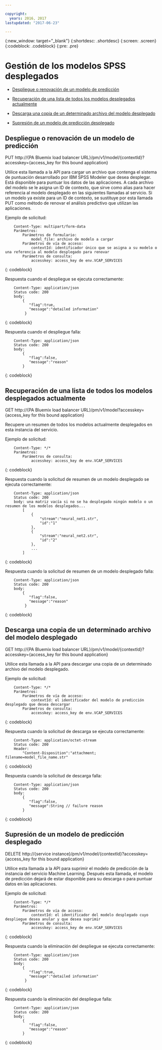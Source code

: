```yaml
---

copyright:
  years: 2016, 2017
lastupdated: "2017-06-23"

---
```


{:new_window: target="_blank"}
{:shortdesc: .shortdesc}
{:screen: .screen}
{:codeblock: .codeblock}
{:pre: .pre}

# Gestión de los modelos SPSS desplegados


*  [Despliegue o renovación de un modelo de predicción](#deploying-or-refreshing-a-predictive-model)

*  [Recuperación de una lista de todos los modelos desplegados actualmente](#retrieving-a-list-of-all-currently-deployed-models)

*  [Descarga una copia de un determinado archivo del modelo desplegado](#downloading-a-copy-of-a-specific-deployed-model-file)

*  [Supresión de un modelo de predicción desplegado](#deleting-a-deployed-predictive-model)

## Despliegue o renovación de un modelo de predicción

PUT http://{PA Bluemix load balancer
URL}/pm/v1/model/{contextId}?accesskey={access_key for this bound
application}

Utilice esta llamada a la API para cargar un archivo que contenga el sistema de puntuación desarrollado por IBM SPSS Modeler que desea desplegar.
Está disponible para puntuar los datos de las aplicaciones. A cada archivo del modelo se le asigna un ID de contexto, que sirve como alias para hacer referencia al modelo desplegado en las siguientes llamadas al servicio. Si un modelo ya existe para un ID de contexto, se sustituye por esta llamada PUT como método de renovar el análisis predictivo que utilizan las aplicaciones.

Ejemplo de solicitud: 

```
    Content-Type: multipart/form-data
    Parámetros:
        Parámetros de formulario:
            model_file: archivo de modelo a cargar
        Parámetros de vía de acceso:
            contextId: identificador único que se asigna a su modelo o una referencia al modelo desplegado para renovar
        Parámetros de consulta:
            accesskey: access_key de env.VCAP_SERVICES
```
{: codeblock}

Respuesta cuando el despliegue se ejecuta correctamente: 

```
    Content-Type: application/json
    Status code: 200
    body:
        {
           "flag":true, 
           "message":"detailed information"  
         }
```
{: codeblock}

Respuesta cuando el despliegue falla: 

```
    Content-Type: application/json
    Status code: 200
    body:
        {
           "flag":false,
           "message":"reason"
        }
```
{: codeblock}

## Recuperación de una lista de todos los modelos desplegados actualmente

GET http://{PA Bluemix load balancer
URL}/pm/v1/model?accesskey={access_key for this bound
application}

Recupere un resumen de todos los modelos actualmente desplegados en esta instancia del servicio.

Ejemplo de solicitud: 

```
    Content-Type: */*
    Parámetros:
        Parámetros de consulta:
            accesskey: access_key de env.VCAP_SERVICES
```
{: codeblock}

Respuesta cuando la solicitud de resumen de un modelo desplegado se ejecuta correctamente: 

```
    Content-Type: application/json
    Status code: 200
    body: una matriz vacía si no se ha desplegado ningún modelo o un resumen de los modelos desplegados...
        [
            {
                "stream":"neural_net1.str",
                "id":"1"
            },
            {
                "stream":"neural_net2.str",
                "id":"2"
            },
            ...
        ]
```
{: codeblock}

Respuesta cuando la solicitud de resumen de un modelo desplegado falla: 

```
    Content-Type: application/json
    Status code: 200
    body:
        {
           "flag":false, 
           "message":"reason"  
         }
```
{: codeblock}

## Descarga una copia de un determinado archivo del modelo desplegado

GET http://{PA Bluemix load balancer
URL}/pm/v1/model/{contextId}?accesskey={access_key for this bound
application}

Utilice esta llamada a la API para descargar una copia de un determinado archivo del modelo desplegado.

Ejemplo de solicitud: 

```
    Content-Type: */*
    Parámetros:
        Parámetros de vía de acceso:
            contextId: el identificador del modelo de predicción desplegado que desea descargar
        Parámetros de consulta:
            accesskey: access_key de env.VCAP_SERVICES
```
{: codeblock}

Respuesta cuando la solicitud de descarga se ejecuta correctamente: 

```
    Content-Type: application/octet-stream
    Status code: 200
    Header:
        "Content-Disposition":"attachment; filename=model_file_name.str"
```
{: codeblock}

Respuesta cuando la solicitud de descarga falla:

```
    Content-Type: application/json
    Status code: 200
    body:
        {
           "flag":false, 
           "message":String // failure reason 
        }
```
{: codeblock}

## Supresión de un modelo de predicción desplegado

DELETE http://{service
instance}/pm/v1/model/{contextId}?accesskey={access_key for this
bound application}

Utilice esta llamada a la API para suprimir el modelo de predicción de la instancia del servicio Machine Learning. Después esta llamada, el modelo de predicción dejará de estar disponible para su descarga o para puntuar datos en las aplicaciones.

Ejemplo de solicitud: 

```
    Content-Type: */*
    Parámetros:
        Parámetros de vía de acceso:
            contextId: el identificador del modelo desplegado cuyo despliegue desea anular y que desea suprimir
        Parámetros de consulta:
            accesskey: access_key de env.VCAP_SERVICES
```
{: codeblock}

Respuesta cuando la eliminación del despliegue se ejecuta correctamente:

```
    Content-Type: application/json
    Status code: 200
    body:
        {
           "flag":true, 
           "message":"detailed information"  
         }
```
{: codeblock}

Respuesta cuando la eliminación del despliegue falla: 

```
    Content-Type: application/json
    Status code: 200
    body:
        {
           "flag":false, 
           "message":"reason"
        }
```
{: codeblock}
